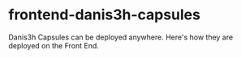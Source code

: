 # frontend-danis3h-capsules
Danis3h Capsules can be deployed anywhere. Here's how they are deployed on the Front End.
